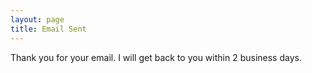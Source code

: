 ```yaml
---
layout: page
title: Email Sent
---
```

Thank you for your email. I will get back to you within 2 business days.